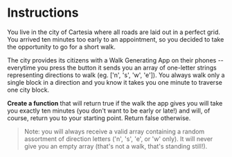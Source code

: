 # Instructions

You live in the city of Cartesia where all roads are laid out in a perfect grid. You arrived ten minutes 
too early to an appointment, so you decided to take the opportunity to go for a short walk. 

The city provides its citizens with a Walk Generating App on their phones -- everytime you press the button 
it sends you an array of one-letter strings representing directions to walk (eg. ['n', 's', 'w', 'e']). 
You always walk only a single block in a direction and you know it takes you one minute to traverse one 
city block.

**Create a function** that will return true if the walk the app gives you will take you exactly 
ten minutes (you don't want to be early or late!) and will, of course, return you to your starting point. 
Return false otherwise.

> Note: you will always receive a valid array containing a random assortment of direction letters ('n', 's',
> 'e', or 'w' only). It will never give you an empty array (that's not a walk, that's standing still!).